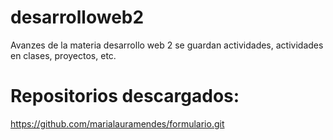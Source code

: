 # desarrolloweb2
Avanzes de la materia desarrollo web 2 se guardan actividades, actividades en clases, proyectos, etc.

# Repositorios descargados:
https://github.com/marialauramendes/formulario.git
